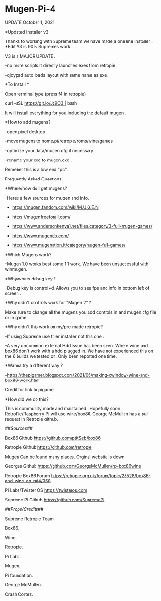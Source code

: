 # Mugen-Pi-4

UPDATE October 1, 2021

*Updated Installer v3

Thanks to working with Supreme team we have made a one line installer .
*Edit V3 is 90% Supremes work. 

V3 is a MAJOR UPDATE . 

  -no more scripts it directly launches exes from retropie.

  -qjoypad auto loads layout with same name as exe.
  
*To Install *

Open terminal type (press f4 in retropie) 

curl -sSL https://git.io/Jz9O3 | bash
 

It will install everything for you including the default mugen .

*How to add mugens?

-open pixel desktop

-move mugens to home/pi/retropie/roms/wine/games  

-optimize your data/mugen.cfg if necessary .

-rename your exe to mugen.exe .
 
 Remeber this is a low end "pc". 

Frequently Asked Questions.

*Where/how do I get mugens?

-Heres a few sources for mugen and info.

- https://mugen.fandom.com/wiki/M.U.G.E.N

- https://mugenfreeforall.com/

- https://www.andersonkenya1.net/files/category/3-full-mugen-games/

- https://www.mugendb.com/

- https://www.mugenation.it/category/mugen-full-games/



*Which Mugens work?

-Mugen 1.0 works best some 1.1 work. We have been unsuccessful with winmugen.



*Why/whats debug key ?

-Debug key is control+d. Allows you to see fps and info in bottom left of screen .


*Why didn't controls work for "Mugen 2" ?

Make sure to change all the mugens you add controls in and mugen.cfg file or in game.


*Why didn't this work on my/pre-made retropie?

-If using Supreme use thier installer not this one . 

-A very uncommon external Hdd issue has been seen. Where wine and box86 don't work with a hdd plugged in. We have not experienced this on the 6 builds we tested on. Only been reported one time.

*Wanna try a different way ?

-https://thepigamer.blogspot.com/2021/06/making-xwindow-wine-and-box86-work.html

Credit for link to pigamer


*How did we do this? 

This is community made and maintained . Hopefully soon RetroPie/Raspberry Pi will use wine/box86.  George McMullen has a pull request in Retropie github.



*##Sources##*

Box86 Github 
https://github.com/ptitSeb/box86

Retropie Github 
https://github.com/retropie

Mugen 
Can be found many places. Orginal website is down.

Georges Github 
https://github.com/GeorgeMcMullen/rp-box86wine

Retropie Box86 Forum 
https://retropie.org.uk/forum/topic/28528/box86-and-wine-on-rpi4/358

Pi Labs/Twister OS
https://twisteros.com


Supreme Pi Github
https://github.com/SupremePi



*##Props/Credits##*

Supreme Retropie Team.

Box86.

Wine.

Retropie.

Pi Labs.

Mugen.

Pi foundation.

George McMullen.

Crash Cortez.
